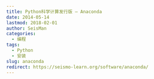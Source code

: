 ```yaml
---
title: Python科学计算发行版 — Anaconda
date: 2014-05-14
lastmod: 2018-02-01
author: SeisMan
categories:
  - 编程
tags:
  - Python
  - 安装
slug: anaconda
redirect: https://seismo-learn.org/software/anaconda/
---
```

